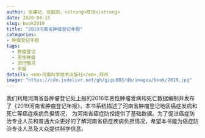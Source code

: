 ```yaml
---
author: 张建功，张韶凯，<strong>陈琼</strong>
date: 2020-04-15
slug: book2019
title: "2019河南省肿瘤登记年报"
categories: 
- 肿瘤登记年报
tags:
  - 肿瘤登记
  - 恶性肿瘤
  - 流行情况
  - 年报
details: <em>河南科学技术出版社</em>,郑州
image: "https://cdn.jsdelivr.net/gh/gigu003/db/images/book/2019.jpg"
---
```


我们利用河南省各肿瘤登记处上报的2016年恶性肿瘤发病和死亡数据编制并发布了《2019河南省肿瘤登记年报》，本书系统描述了河南省肿瘤登记地区癌症发病和死亡等癌症疾病负担情况，
为河南省癌症防控提供了基础数据。为了促进癌症防治专业人员和普通大众更好的了解河南省癌症疾病负担情况，希望本书能为癌症防治专业人员及大众提供科学信息。

